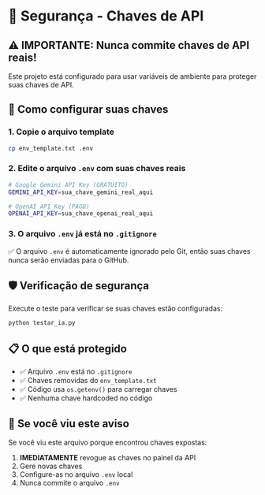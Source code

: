 # 🔐 Segurança - Chaves de API

## ⚠️ IMPORTANTE: Nunca commite chaves de API reais!

Este projeto está configurado para usar variáveis de ambiente para proteger suas chaves de API.

## 🔧 Como configurar suas chaves

### 1. Copie o arquivo template
```bash
cp env_template.txt .env
```

### 2. Edite o arquivo `.env` com suas chaves reais
```bash
# Google Gemini API Key (GRATUITO)
GEMINI_API_KEY=sua_chave_gemini_real_aqui

# OpenAI API Key (PAGO)
OPENAI_API_KEY=sua_chave_openai_real_aqui
```

### 3. O arquivo `.env` já está no `.gitignore`
✅ O arquivo `.env` é automaticamente ignorado pelo Git, então suas chaves nunca serão enviadas para o GitHub.

## 🛡️ Verificação de segurança

Execute o teste para verificar se suas chaves estão configuradas:
```bash
python testar_ia.py
```

## 📋 O que está protegido

- ✅ Arquivo `.env` está no `.gitignore`
- ✅ Chaves removidas do `env_template.txt`
- ✅ Código usa `os.getenv()` para carregar chaves
- ✅ Nenhuma chave hardcoded no código

## 🚨 Se você viu este aviso

Se você viu este arquivo porque encontrou chaves expostas:
1. **IMEDIATAMENTE** revogue as chaves no painel da API
2. Gere novas chaves
3. Configure-as no arquivo `.env` local
4. Nunca commite o arquivo `.env`


